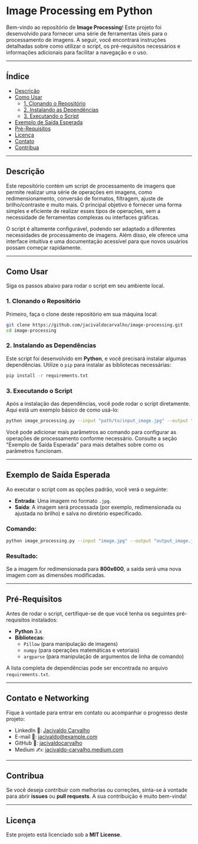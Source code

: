 # Image Processing em Python

Bem-vindo ao repositório de **Image Processing**! Este projeto foi desenvolvido para fornecer uma série de ferramentas úteis para o processamento de imagens. A seguir, você encontrará instruções detalhadas sobre como utilizar o script, os pré-requisitos necessários e informações adicionais para facilitar a navegação e o uso.

---

## Índice

- [Descrição](#descrição)
- [Como Usar](#como-usar)
  - [1. Clonando o Repositório](#1-clonando-o-repositório)
  - [2. Instalando as Dependências](#2-instalando-as-dependências)
  - [3. Executando o Script](#3-executando-o-script)
- [Exemplo de Saída Esperada](#exemplo-de-saída-esperada)
- [Pré-Requisitos](#pré-requisitos)
- [Licença](#licença)
- [Contato](#contato)
- [Contribua](#contribua)

---

## Descrição

Este repositório contém um script de processamento de imagens que permite realizar uma série de operações em imagens, como redimensionamento, conversão de formatos, filtragem, ajuste de brilho/contraste e muito mais. O principal objetivo é fornecer uma forma simples e eficiente de realizar esses tipos de operações, sem a necessidade de ferramentas complexas ou interfaces gráficas.

O script é altamente configurável, podendo ser adaptado a diferentes necessidades de processamento de imagens. Além disso, ele oferece uma interface intuitiva e uma documentação acessível para que novos usuários possam começar rapidamente.

---

## Como Usar

Siga os passos abaixo para rodar o script em seu ambiente local.

### 1. Clonando o Repositório

Primeiro, faça o clone deste repositório em sua máquina local:

```bash
git clone https://github.com/jacivaldocarvalho/image-processing.git
cd image-processing
```

### 2. Instalando as Dependências

Este script foi desenvolvido em **Python**, e você precisará instalar algumas dependências. Utilize o `pip` para instalar as bibliotecas necessárias:

```bash
pip install -r requirements.txt
```

### 3. Executando o Script

Após a instalação das dependências, você pode rodar o script diretamente. Aqui está um exemplo básico de como usá-lo:

```bash
python image_processing.py --input "path/to/input_image.jpg" --output "path/to/output_image.jpg"
```

Você pode adicionar mais parâmetros ao comando para configurar as operações de processamento conforme necessário. Consulte a seção "Exemplo de Saída Esperada" para mais detalhes sobre como os parâmetros funcionam.

---

## Exemplo de Saída Esperada

Ao executar o script com as opções padrão, você verá o seguinte:

- **Entrada**: Uma imagem no formato `.jpg`.
- **Saída**: A imagem será processada (por exemplo, redimensionada ou ajustada no brilho) e salva no diretório especificado.

### Comando:

```bash
python image_processing.py --input "image.jpg" --output "output_image.jpg" --resize 800x600
```

### Resultado:

Se a imagem for redimensionada para **800x600**, a saída será uma nova imagem com as dimensões modificadas.

---

## Pré-Requisitos

Antes de rodar o script, certifique-se de que você tenha os seguintes pré-requisitos instalados:

- **Python** 3.x
- **Bibliotecas**:
  - `Pillow` (para manipulação de imagens)
  - `numpy` (para operações matemáticas e vetoriais)
  - `argparse` (para manipulação de argumentos de linha de comando)

A lista completa de dependências pode ser encontrada no arquivo `requirements.txt`.

---

## Contato e Networking

Fique à vontade para entrar em contato ou acompanhar o progresso deste projeto:

- LinkedIn 👔: [Jacivaldo Carvalho](https://www.linkedin.com/in/jacivaldo-carvalho)
- E-mail 📧: [jacivaldo@example.com](mailto:jacivaldo@example.com)
- GitHub 🐙: [jacivaldocarvalho](https://github.com/jacivaldocarvalho)
- Medium ✍️: [jacivaldo-carvalho.medium.com](https://jacivaldo-carvalho.medium.com)

---

## Contribua

Se você deseja contribuir com melhorias ou correções, sinta-se à vontade para abrir **issues** ou **pull requests**. A sua contribuição é muito bem-vinda! 

---

## Licença

Este projeto está licenciado sob a **MIT License**.

